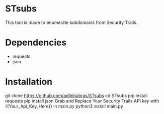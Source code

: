 # STsubs
This tool is made to enumerate subdomains from Security Trails.

# Dependencies
- requests
- json

# Installation
 git clone https://github.com/adilnbabras/STsubs
 cd STsubs
 pip install requests
 pip install json
 Grab and Replace Your Security Trails API key with {{Your_Api_Key_Here}} in main.py
 python3 install main.py
